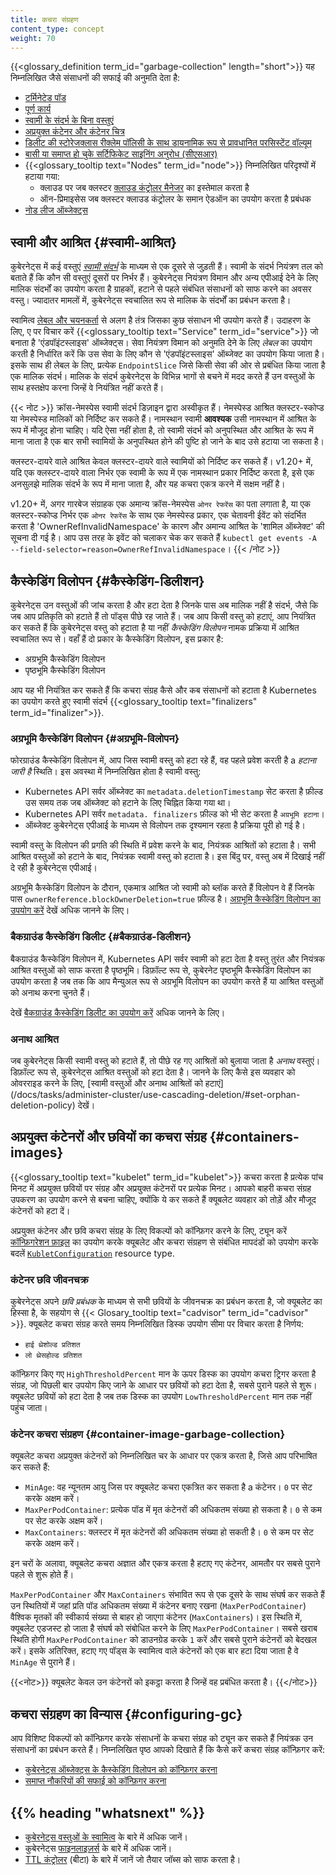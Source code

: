 ```yaml
---
title: कचरा संग्रहण
content_type: concept
weight: 70
---
```


<!-- overview -->
{{<glossary_definition term_id="garbage-collection" length="short">}} यह
निम्नलिखित जैसे संसाधनों की सफाई की अनुमति देता है:

  * [टर्मिनेटेड पॉड](/docs/concepts/workloads/pods/pod-lifecycle/#pod-garbage-collection)
  * [पूर्ण कार्य](/docs/concepts/workloads/controllers/ttlafterfinished/)
  * [स्वामी के संदर्भ के बिना वस्तुएं](#स्वामी-आश्रित)
  * [अप्रयुक्त कंटेनर और कंटेनर चित्र](#containers-images)
  * [डिलीट की स्टोरेजक्लास रीक्लेम पॉलिसी के साथ डायनामिक रूप से प्रावधानित परसिस्टेंट वॉल्यूम](/docs/concepts/storage/persistent-volumes/#delete)
  * [बासी या समाप्त हो चुके सर्टिफिकेट साइनिंग अनुरोध (सीएसआर)](/docs/reference/access-authn-authz/certificate-signing-requests/#request-signing-process)
  * {{<glossary_tooltip text="Nodes" term_id="node">}} निम्नलिखित परिदृश्यों में हटाया गया:
    * क्लाउड पर जब क्लस्टर [क्लाउड कंट्रोलर मैनेजर](/docs/concepts/architecture/cloud-controller/)
 का इस्तेमाल करता है
    * ऑन-प्रिमाइसेस जब क्लस्टर क्लाउड कंट्रोलर के समान ऐडऑन का उपयोग करता है
      प्रबंधक
  * [नोड लीज ऑब्जेक्ट्स](/docs/concepts/architecture/nodes/#heartbeats)

## स्वामी और आश्रित {#स्वामी-आश्रित}

कुबेरनेट्स में कई वस्तुएं [*स्वामी संदर्भ*](/docs/concepts/overview/working-with-objects/owners-dependents/) के माध्यम से एक दूसरे से जुड़ती हैं।
स्वामी के संदर्भ नियंत्रण तल को बताते हैं कि कौन सी वस्तुएं दूसरों पर निर्भर हैं।
कुबेरनेट्स नियंत्रण विमान और अन्य एपीआई देने के लिए मालिक संदर्भों का उपयोग करता है
ग्राहकों, हटाने से पहले संबंधित संसाधनों को साफ करने का अवसर
वस्तु। ज्यादातर मामलों में, कुबेरनेट्स स्वचालित रूप से मालिक के संदर्भों का प्रबंधन करता है।

स्वामित्व [लेबल और चयनकर्ता](/docs/concepts/overview/working-with-objects/labels/) से अलग है
तंत्र जिसका कुछ संसाधन भी उपयोग करते हैं। उदाहरण के लिए, ए पर विचार करें
{{<glossary_tooltip text="Service" term_id="service">}} जो बनाता है
'एंडपॉइंटस्लाइस' ऑब्जेक्ट्स। सेवा नियंत्रण विमान को अनुमति देने के लिए *लेबल* का उपयोग करती है
निर्धारित करें कि उस सेवा के लिए कौन से 'एंडपॉइंटस्लाइस' ऑब्जेक्ट का उपयोग किया जाता है। इसके साथ ही
लेबल के लिए, प्रत्येक `EndpointSlice` जिसे किसी सेवा की ओर से प्रबंधित किया जाता है
एक मालिक संदर्भ। मालिक के संदर्भ कुबेरनेट्स के विभिन्न भागों से बचने में मदद करते हैं
उन वस्तुओं के साथ हस्तक्षेप करना जिन्हें वे नियंत्रित नहीं करते हैं।

{{< नोट >}}
क्रॉस-नेमस्पेस स्वामी संदर्भ डिज़ाइन द्वारा अस्वीकृत हैं।
नेमस्पेस्ड आश्रित क्लस्टर-स्कोप्ड या नेमस्पेस्ड मालिकों को निर्दिष्ट कर सकते हैं।
नामस्थान स्वामी **आवश्यक** उसी नामस्थान में आश्रित के रूप में मौजूद होना चाहिए।
यदि ऐसा नहीं होता है, तो स्वामी संदर्भ को अनुपस्थित और आश्रित के रूप में माना जाता है
एक बार सभी स्वामियों के अनुपस्थित होने की पुष्टि हो जाने के बाद उसे हटाया जा सकता है।

क्लस्टर-दायरे वाले आश्रित केवल क्लस्टर-दायरे वाले स्वामियों को निर्दिष्ट कर सकते हैं।
v1.20+ में, यदि एक क्लस्टर-दायरे वाला निर्भर एक स्वामी के रूप में एक नामस्थान प्रकार निर्दिष्ट करता है,
इसे एक अनसुलझे मालिक संदर्भ के रूप में माना जाता है, और यह कचरा एकत्र करने में सक्षम नहीं है।

v1.20+ में, अगर गारबेज संग्राहक एक अमान्य क्रॉस-नेमस्पेस `ओनर रेफरेंस` का पता लगाता है,
या एक क्लस्टर-स्कोप्ड निर्भर एक `ओनर रेफरेंस` के साथ एक नेमस्पेस्ड प्रकार, एक चेतावनी ईवेंट को संदर्भित करता है
'OwnerRefInvalidNamespace' के कारण और अमान्य आश्रित के 'शामिल ऑब्जेक्ट' की सूचना दी गई है।
आप उस तरह के इवेंट को चलाकर चेक कर सकते हैं
`kubectl get events -A --field-selector=reason=OwnerRefInvalidNamespace`।
{{< /नोट >}}

## कैस्केडिंग विलोपन {#कैस्केडिंग-डिलीशन}

कुबेरनेट्स उन वस्तुओं की जांच करता है और हटा देता है जिनके पास अब मालिक नहीं है
संदर्भ, जैसे कि जब आप प्रतिकृति को हटाते हैं तो पॉड्स पीछे रह जाते हैं। जब आप
किसी वस्तु को हटाएं, आप नियंत्रित कर सकते हैं कि कुबेरनेट्स वस्तु को हटाता है या नहीं
*कैस्केडिंग विलोपन* नामक प्रक्रिया में आश्रित स्वचालित रूप से। वहाँ हैं
दो प्रकार के कैस्केडिंग विलोपन, इस प्रकार है:

  * अग्रभूमि कैस्केडिंग विलोपन
  * पृष्ठभूमि कैस्केडिंग विलोपन

आप यह भी नियंत्रित कर सकते हैं कि कचरा संग्रह कैसे और कब संसाधनों को हटाता है
Kubernetes का उपयोग करते हुए स्वामी संदर्भ {{<glossary_tooltip text="finalizers" term_id="finalizer">}}. 

### अग्रभूमि कैस्केडिंग विलोपन {#अग्रभूमि-विलोपन}

फोरग्राउंड कैस्केडिंग विलोपन में, आप जिस स्वामी वस्तु को हटा रहे हैं, वह पहले प्रवेश करती है
a *हटाना जारी है* स्थिति। इस अवस्था में निम्नलिखित होता है
स्वामी वस्तु:

  * Kubernetes API सर्वर ऑब्जेक्ट का `metadata.deletionTimestamp` सेट करता है
    फ़ील्ड उस समय तक जब ऑब्जेक्ट को हटाने के लिए चिह्नित किया गया था।
  * Kubernetes API सर्वर `metadata. finalizers` फ़ील्ड को भी सेट करता है
    `अग्रभूमि हटाना`।
  * ऑब्जेक्ट कुबेरनेट्स एपीआई के माध्यम से विलोपन तक दृश्यमान रहता है
    प्रक्रिया पूरी हो गई है।

स्वामी वस्तु के विलोपन की प्रगति की स्थिति में प्रवेश करने के बाद, नियंत्रक
आश्रितों को हटाता है। सभी आश्रित वस्तुओं को हटाने के बाद, नियंत्रक
स्वामी वस्तु को हटाता है। इस बिंदु पर, वस्तु अब में दिखाई नहीं दे रही है
कुबेरनेट्स एपीआई।

अग्रभूमि कैस्केडिंग विलोपन के दौरान, एकमात्र आश्रित जो स्वामी को ब्लॉक करते हैं
विलोपन वे हैं जिनके पास `ownerReference.blockOwnerDeletion=true` फ़ील्ड है।
[अग्रभूमि कैस्केडिंग विलोपन का उपयोग करें](/docs/tasks/administer-cluster/use-cascading-deletion/#use-foreground-cascading-deletion) देखें
अधिक जानने के लिए।

### बैकग्राउंड कैस्केडिंग डिलीट {#बैकग्राउंड-डिलीशन}

बैकग्राउंड कैस्केडिंग विलोपन में, Kubernetes API सर्वर स्वामी को हटा देता है
वस्तु तुरंत और नियंत्रक आश्रित वस्तुओं को साफ करता है
पृष्ठभूमि। डिफ़ॉल्ट रूप से, कुबेरनेट पृष्ठभूमि कैस्केडिंग विलोपन का उपयोग करता है जब तक कि
आप मैन्युअल रूप से अग्रभूमि विलोपन का उपयोग करते हैं या आश्रित वस्तुओं को अनाथ करना चुनते हैं।

देखें [बैकग्राउंड कैस्केडिंग डिलीट का उपयोग करें](/docs/tasks/administer-cluster/use-cascading-deletion/#use-background-cascading-deletion) अधिक जानने के लिए।

### अनाथ आश्रित

जब कुबेरनेट्स किसी स्वामी वस्तु को हटाते हैं, तो पीछे रह गए आश्रितों को बुलाया जाता है
*अनाथ* वस्तुएं। डिफ़ॉल्ट रूप से, कुबेरनेट्स आश्रित वस्तुओं को हटा देता है। जानने के लिए कैसे
इस व्यवहार को ओवरराइड करने के लिए, [स्वामी वस्तुओं और अनाथ आश्रितों को हटाएं] (/docs/tasks/administer-cluster/use-cascading-deletion/#set-orphan-deletion-policy) देखें।

## अप्रयुक्त कंटेनरों और छवियों का कचरा संग्रह {#containers-images}

{{<glossary_tooltip text="kubelet" term_id="kubelet">}} कचरा करता है
प्रत्येक पांच मिनट में अप्रयुक्त छवियों पर संग्रह और अप्रयुक्त कंटेनरों पर प्रत्येक
मिनट। आपको बाहरी कचरा संग्रह उपकरण का उपयोग करने से बचना चाहिए, क्योंकि ये कर सकते हैं
क्यूबलेट व्यवहार को तोड़ें और मौजूद कंटेनरों को हटा दें।

अप्रयुक्त कंटेनर और छवि कचरा संग्रह के लिए विकल्पों को कॉन्फ़िगर करने के लिए, ट्यून करें
[कॉन्फ़िगरेशन फ़ाइल](/docs/tasks/administer-cluster/kubelet-config-file/) का उपयोग करके क्यूबलेट
और कचरा संग्रहण से संबंधित मापदंडों को उपयोग करके बदलें
[`KubletConfiguration`](/docs/reference/config-api/kubelet-config.v1beta1/#kubelet-config-k8s-io-v1beta1-KubletConfiguration)
resource type.

### कंटेनर छवि जीवनचक्र

कुबेरनेट्स अपने *छवि प्रबंधक* के माध्यम से सभी छवियों के जीवनचक्र का प्रबंधन करता है,
जो क्यूबलेट का हिस्सा है, के सहयोग से
{{< Glosary_tooltip text="cadvisor" term_id="cadvisor" >}}. क्यूबलेट
कचरा संग्रह करते समय निम्नलिखित डिस्क उपयोग सीमा पर विचार करता है
निर्णय:

  * `हाई थ्रेशोल्ड प्रतिशत`
  * `लो थ्रेसहोल्ड प्रतिशत`

कॉन्फ़िगर किए गए `HighThresholdPercent` मान के ऊपर डिस्क का उपयोग कचरा ट्रिगर करता है
संग्रह, जो पिछली बार उपयोग किए जाने के आधार पर छवियों को हटा देता है,
सबसे पुराने पहले से शुरू। क्यूबलेट छवियों को हटा देता है
जब तक डिस्क का उपयोग `LowThresholdPercent` मान तक नहीं पहुंच जाता।

### कंटेनर कचरा संग्रहण {#container-image-garbage-collection}

क्यूबलेट कचरा अप्रयुक्त कंटेनरों को निम्नलिखित चर के आधार पर एकत्र करता है,
जिसे आप परिभाषित कर सकते हैं:

  * `MinAge`: वह न्यूनतम आयु जिस पर क्यूबलेट कचरा एकत्रित कर सकता है a
    कंटेनर। `0` पर सेट करके अक्षम करें।
  * `MaxPerPodContainer`: प्रत्येक पॉड में मृत कंटेनरों की अधिकतम संख्या
    हो सकता है। `0` से कम पर सेट करके अक्षम करें।
  * `MaxContainers`: क्लस्टर में मृत कंटेनरों की अधिकतम संख्या हो सकती है।
    `0` से कम पर सेट करके अक्षम करें।

इन चरों के अलावा, क्यूबलेट कचरा अज्ञात और एकत्र करता है
हटाए गए कंटेनर, आमतौर पर सबसे पुराने पहले से शुरू होते हैं।

`MaxPerPodContainer` और `MaxContainers` संभावित रूप से एक दूसरे के साथ संघर्ष कर सकते हैं
उन स्थितियों में जहां प्रति पॉड अधिकतम संख्या में कंटेनर बनाए रखना
(`MaxPerPodContainer`) वैश्विक मृतकों की स्वीकार्य संख्या से बाहर हो जाएगा
कंटेनर (`MaxContainers`)। इस स्थिति में, क्यूबलेट एडजस्ट हो जाता है
संघर्ष को संबोधित करने के लिए `MaxPerPodContainer`। सबसे खराब स्थिति होगी
`MaxPerPodContainer` को डाउनग्रेड करके `1` करें और सबसे पुराने कंटेनरों को बेदखल करें।
इसके अतिरिक्त, हटाए गए पॉड्स के स्वामित्व वाले कंटेनरों को एक बार हटा दिया जाता है
वे `MinAge` से पुराने हैं।

{{<नोट>}}
क्यूबलेट केवल उन कंटेनरों को इकट्ठा करता है जिन्हें वह प्रबंधित करता है।
{{</नोट>}}

## कचरा संग्रहण का विन्यास {#configuring-gc}

आप विशिष्ट विकल्पों को कॉन्फ़िगर करके संसाधनों के कचरा संग्रह को ट्यून कर सकते हैं
नियंत्रक उन संसाधनों का प्रबंधन करते हैं। निम्नलिखित पृष्ठ आपको दिखाते हैं कि कैसे करें
कचरा संग्रह कॉन्फ़िगर करें:

  * [कुबेरनेट्स ऑब्जेक्ट्स के कैस्केडिंग विलोपन को कॉन्फ़िगर करना](/docs/tasks/administer-cluster/use-cascading-deletion/)
  * [समाप्त नौकरियों की सफाई को कॉन्फ़िगर करना](/docs/concepts/workloads/controllers/ttlafterfinished/)
  
<!-- * [अप्रयुक्त कंटेनर और छवि कचरा संग्रह को कॉन्फ़िगर करना](/docs/tasks/administer-cluster/reconfigure-kubelet/)  -->

## {{% heading "whatsnext" %}}

* [कुबेरनेट्स वस्तुओं के स्वामित्व](/docs/concepts/overview/working-with-objects/owners-dependents/) के बारे में अधिक जानें।
* कुबेरनेट्स [फाइनलाइज़र्स](/docs/concepts/overview/working-with-objects/finalizers/) के बारे में अधिक जानें।
* [TTL कंट्रोलर](/docs/concepts/workloads/controllers/ttlafterfinished/) (बीटा) के बारे में जानें जो तैयार जॉब्स को साफ करता है।
